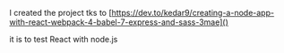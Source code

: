 I created the project tks to [https://dev.to/kedar9/creating-a-node-app-with-react-webpack-4-babel-7-express-and-sass-3mae]()

it is to test React with node.js